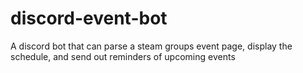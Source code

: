 # discord-event-bot
A discord bot that can parse a steam groups event page, display the schedule, and send out reminders of upcoming events

